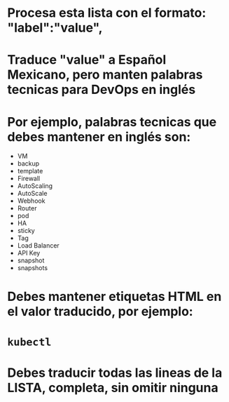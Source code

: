 # Procesa esta lista con el formato: "label":"value",

# Traduce "value" a Español Mexicano, pero manten palabras tecnicas para DevOps en inglés
# Por ejemplo, palabras tecnicas que debes mantener en inglés son:
- VM
- backup
- template
- Firewall
- AutoScaling
- AutoScale
- Webhook
- Router
- pod
- HA
- sticky
- Tag
- Load Balancer
- API Key
- snapshot
- snapshots

# Debes mantener etiquetas HTML en el valor traducido, por ejemplo:
# <code><b>kubectl</b></code>

# Debes traducir todas las lineas de la LISTA, completa, sin omitir ninguna
